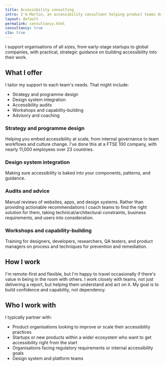 ```yaml
---
title: Accessibility consulting
intro: I'm Martin, an accessibility consultant helping product teams design and build digital experiences that everyone can use.
layout: default
permalink: consultancy.html
consultancy: true
cta: true
---
```


I support organisations of all sizes, from early-stage startups to global companies, with practical, strategic guidance on building accessibility into their work.

## What I offer

I tailor my support to each team's needs. That might include:

- Strategy and programme design
- Design system integration
- Accessibility audits
- Workshops and capability-building
- Advisory and coaching

### Strategy and programme design

Helping you embed accessibility at scale, from internal governance to team workflows and culture change. I've done this at a FTSE 100 company, with nearly 11,000 employees over 23 countries.

### Design system integration

Making sure accessibility is baked into your components, patterns, and guidance.

### Audits and advice

Manual reviews of websites, apps, and design systems. Rather than providing actionable recommendations I coach teams to find the right solution for them, taking technical/architectural constraints, business requirements, and users into consideration.

### Workshops and capability-building

Training for designers, developers, researchers, QA testers, and product managers on process and techniques for prevention and remediation.


## How I work

I'm remote-first and flexible, but I'm happy to travel occasionally if there's value in being in the room with others. I work closely with teams, not just delivering a report, but helping them understand and act on it. My goal is to build confidence and capability, not dependency.


## Who I work with

I typically partner with:

- Product organisations looking to improve or scale their accessibility practices
- Startups or new products within a wider ecosystem who want to get accessibility right from the start
- Organisations facing regulatory requirements or internal accessibility goals
- Design system and platform teams
